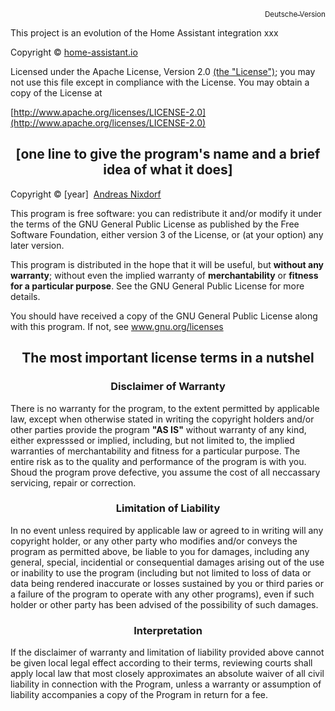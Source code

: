<p align="right"><a href="COPYRIGHT.md"><sub>Deutsche Version</sub></a></p>
<p>This project is an evolution of the Home Assistant integration xxx</p>

Copyright &copy; [home-assistant.io](https://www.home-assistant.io)

Licensed under the Apache License, Version 2.0 [(the "License")](APACHE_LICENSE_EN.md);
you may not use this file except in compliance with the License.
You may obtain a copy of the License at

[http://www.apache.org/licenses/LICENSE-2.0](http://www.apache.org/licenses/LICENSE-2.0)



<h2 align="center">[one line to give the program's name and a brief idea of what it does]</h2>
<p>Copyright &copy;&nbsp;[year]&nbsp;&nbsp;<a href="https://github.com/nixe64">Andreas Nixdorf</a>

This program is free software: you can redistribute it and/or modify it under the terms of the GNU General Public License as published by the Free Software Foundation, either version 3 of the License, or (at your option) any later version.

This program is distributed in the hope that it will be useful, but <b>without any warranty</b>; without even the implied warranty of <b>merchantability</b> or <b>fitness for a particular purpose</b>. See the GNU General Public License for more details.

You should have received a copy of the GNU General Public License along with this program. If not, see <a href="http://www.gnu.org/licenses/">www.gnu.org/licenses</a>

<h2 align="center">The most important license terms in a nutshel</h2>
<h3 align="center">Disclaimer of Warranty</h3>

<p>There is no warranty for the program, to the extent permitted by
applicable law, except when otherwise stated in writing the
copyright holders and/or other parties provide the program
<b>"AS IS"</b> without warranty of any kind, either expresssed
or implied, including, but not limited to, the implied warranties
of merchantability and fitness for a particular purpose. The
entire risk as to the quality and performance of the program is
with you. Shoud the program prove defective, you assume the cost
of all neccassary servicing, repair or correction.</p>

<h3 align="center">Limitation of Liability</h3>
<p>
In no event unless required by applicable law or agreed to in
writing will any copyright holder, or any other party who modifies
and/or conveys the program as permitted above, be liable to you
for damages, including any general, special, incidential or
consequential damages arising out of the use or inability to use
the program (including but not limited to loss of data or data
being rendered inaccurate or losses sustained by you or third
paries or a failure of the program to operate with any other
programs), even if such holder or other party has been advised
of the possibility of such damages.
</p>
<h3 align="center">Interpretation</h3>
<p>
If the disclaimer of warranty and limitation of liability provided
above cannot be given local legal effect according to their terms,
reviewing courts shall apply local law that most closely
approximates an absolute waiver of all civil liability in
connection with the Program, unless a warranty or assumption of
liability accompanies a copy of the Program in return for a fee.
</p>
